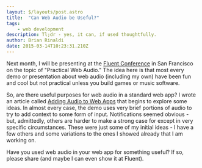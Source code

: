 ```yaml
---
layout: $/layouts/post.astro
title:  "Can Web Audio be Useful?"
tags:
    - web development
description: Tl;dr - yes, it can, if used thoughtfully.
author: Brian Rinaldi
date: 2015-03-14T10:23:31.210Z
---
```


Next month, I will be presenting at the [Fluent Conference](http://fluentconf.com) in San Francisco on the topic of "Practical Web Audio." The idea here is that most every demo or presentation about web audio (including my own) have been fun and cool but not practical unless you build games or music software.

So, are there useful purposes for web audio in a standard web app? I wrote an article called [Adding Audio to Web Apps](http://developer.telerik.com/featured/adding-audio-to-web-apps/) that begins to explore some ideas. In almost every case, the demo uses very brief portions of audio to try to add context to some form of input. Notifications seemed obvious - but, admittedly, others are harder to make a strong case for except in very specific circumstances. These were just some of my initial ideas - I have a few others and some variations to the ones I showed already that I am working on.

Have you used web audio in your web app for something useful? If so, please share (and maybe I can even show it at Fluent).